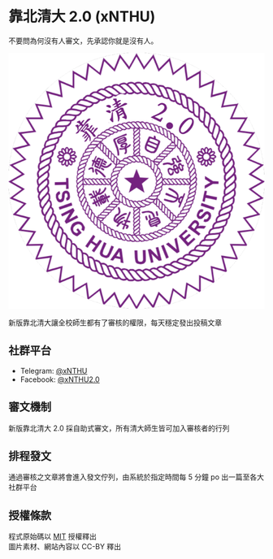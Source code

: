 # 靠北清大 2.0 (xNTHU)

不要問為何沒有人審文，先承認你就是沒有人。

[![logo](assets/img/logo.png)](https://x.nthu.io)

新版靠北清大讓全校師生都有了審核的權限，每天穩定發出投稿文章

## 社群平台
- Telegram: [@xNTHU](https://t.me/xNTHU)
- Facebook: [@xNTHU2.0](https://fb.me/xNTHU2.0)

## 審文機制
新版靠北清大 2.0 採自助式審文，所有清大師生皆可加入審核者的行列

## 排程發文
通過審核之文章將會進入發文佇列，由系統於指定時間每 5 分鐘 po 出一篇至各大社群平台

## 授權條款
程式原始碼以 [MIT](LICENSE) 授權釋出  
圖片素材、網站內容以 CC-BY 釋出
